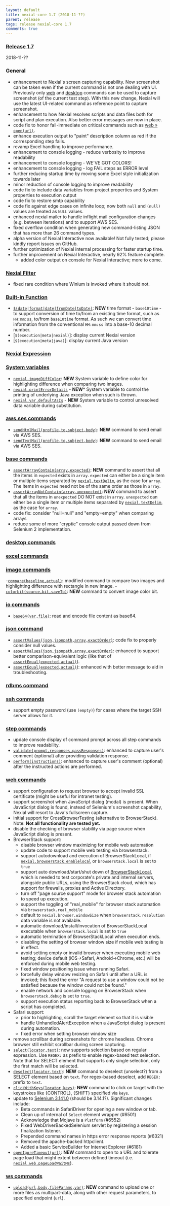 ```yaml
---
layout: default
title: nexial-core 1.7 (2018-11-??)
parent: release
tags: release nexial-core 1.7
comments: true
---
```


### <a href="https://github.com/nexiality/nexial-core/releases/tag/nexial-core-1.7" class="external-link" target="_nexial_link">Release 1.7</a>
2018-11-??


### General
- enhancement to Nexial's screen capturing capability. Now screenshot can be taken even if the current command is not
  one dealing with UI. Previously only [web](../commands/web) and [desktop](../commands/desktop) commands can be used to
  capture screenshot (of the current test step). With this new change, Nexial will use the latest UI-related command
  as reference point to capture screenshot. 
- enhancement to how Nexial resolves scripts and data files both for script and plan execution. Also better error
  messages are now in place.
- code fix to honor fail-immediate on critical commands such as [web &raquo; `open(url)`](../commands/web/open(url)).
- enhance execution output to "paint" description column as red if the corresponding step fails.
- revamp Excel handling to improve performance.
- enhancement to console logging - reduce verbosity to improve readability
- enhancement to console logging - WE'VE GOT COLORS!
- enhancement to console logging - log FAIL steps as ERROR level
- further reducing startup time by moving some Excel style initialization towards later
- minor reduction of console logging to improve readability
- code fix to include data variables from project.properties and System properties to execution output
- code fix to restore smtp capability
- code fix against edge cases on infinite loop; now both `null` and `(null)` values are treated as `NULL` values.
- enhanced nexial mailer to handle inflight mail configuration changes (e.g. between iterations) and to support AWS SES.
- fixed overflow condition when generating new command-listing JSON that has more than 26 command types.
- alpha version of Nexial Interactive now available! Not fully tested; please kindly report issues on GitHub.
- further optimization of Nexial internal processing for faster startup time.
- further improvement on Nexial Interactive, nearly 92% feature complete.
  - added color output on console for Nexial Interactive; more to come.


### [Nexial Filter](../flowcontrols/filter)
- fixed rare condition where Winium is invoked where it should not.


### [Built-in Function](../functions)
- [`$(date|format|date|fromDate|toDate)`](../functions/$(date)): **NEW** time format - `base10time` - to support 
  conversion of time to/from an existing time format, such as `HH:mm:ss`, to/from `base10time` format. As such we can
  convert time information from the conventional `HH:mm:ss` into a base-10 decimal number.
- [`$(execution|meta|nexial)`]: display current Nexial version
- [`$(execution|meta|java)`]: display current Java version


### [Nexial Expression](../expressions)  


### [System variables](../systemvars)
- [`nexial.imageDiffColor`](../systemvars/index#nexial.imageDiffColor): **NEW** System variable to define color for 
  highlighting difference when comparing two images.
- [`nexial.printErrorDetails`](../systemvars/index#nexial.printErrorDetails) - **NEW*** System variable to control the 
  printing of underlying Java exception when such is thrown.
- [`nexial.var.defaultAsIs`](../systemvars/index#nexial.var.defaultAsIs) - **NEW** System variable to control 
  unresolved data variable during substitution.


### [aws.ses commands](../commands/aws.ses)
- [`sendHtmlMail(profile,to,subject,body)`](../commands/aws.ses/sendHtmlMail(profile,to,subject,body)): **NEW** command 
  to send email via AWS SES.
- [`sendTextMail(profile,to,subject,body)`](../commands/aws.ses/sendTextMail(profile,to,subject,body)): **NEW** command 
  to send email via AWS SES.


### [base commands](../commands/base)
- [`assertArrayContain(array,expected)`](../commands/base/assertArrayContain(array,expected)): **NEW** command to assert
  that all the items in `expected` exists in `array`. `expected` can either be a single item or multiple items separated
  by [`nexial.textDelim`](../systemvars/index#nexial.textDelim), as the case for `array`.  The items in `expected` need
  not be of the same order as those in `array`.
- [`assertArrayNotContain(array,unexpected)`](../commands/base/assertArrayNotContain(array,unexpected)): **NEW** command 
  to assert that all the items in `unexpected` DO NOT exist in `array`. `unexpected` can either be a single item or 
  multiple items separated by [`nexial.textDelim`](../systemvars/index#nexial.textDelim), as the case for `array`.
- code fix: consider "null=null" and "empty=empty" when comparing arrays
- reduce some of more "cryptic" console output passed down from Selenium 2 implementation.


### [desktop commands](../commands/desktop)


### [excel commands](../commands/excel)


### [image commands](../commands/image)
-[`compare(baseline,actual)`](../commands/image/compare(baseline,actual)): modified command to compare two images and 
highlighting difference with rectangle in new image.
-[`colorbit(source,bit,saveTo)`](../commands/image/colorbit(source,bit,saveTo)): **NEW** command to convert image color bit.


### [io commands](../commands/io)
- [`base64(var,file)`](../commands/io/base64(var,file)): read and encode file content as base64.


### [json command](../commands/json)
- [`assertValues(json,jsonpath,array,exactOrder)`](../commands/json/assertValues(json,jsonpath,array,exactOrder)): code
  fix to properly consider null values.
- [`assertValues(json,jsonpath,array,exactOrder)`](../commands/json/assertValues(json,jsonpath,array,exactOrder)): 
  enhanced to support better comparison-equivalent logic (like that of 
  [`assertEqual(expected,actual)`](../commands/json/assertEqual(expected,actual))).
- [`assertEqual(expected,actual)`](../commands/json/assertEqual(expected,actual))): enhanced with better message to aid
  in troubleshooting.


### [rdbms command](../commands/rdbms)


### [ssh commands](../commands/ssh)
- support empty password (use `(empty)`) for cases where the target SSH server allows for it.


### [step commands](../commands/step)
- update console display of command prompt across all step commands to improve readability.
- [`validate(prompt,responses,passResponses)`](../commands/step/validate(prompt,responses,passResponses)): enhanced to 
  capture user's comment (optional) after providing validation response.
- [`perform(instructions)`](../commands/step/perform(instructions)): enhanced to capture user's comment (optional) 
  after the instructed actions are performed.


### [web commands](../commands/web)
- support configuration to request browser to accept invalid SSL certificate (might be useful for intranet testing).
- support screenshot when JavaScript dialog (modal) is present. When JavaScript dialog is found, instead of Selenium's 
  screenshot capability, Nexial will resort to Java's fullscreen capture.
- initial support for CrossBrowserTesting (alternative to BrowserStack). Note: **Not all functionality are tested yet.**
- disable the checking of browser stability via page source when JavaScript dialog is present.
- BrowserStack support:
  - disable browser window maximizing for mobile web automation
  - update code to support mobile web testing via browserstack.
  - support autodownload and execution of BrowserStackLocal, if 
    [`nexial.browserstack.enablelocal`](../systemvars/index#nexial.browserstack.enablelocal) or `browserstack.local` is
    set to `true`
  - support auto download/start/shut down of 
    <a href="https://www.browserstack.com/local-testing#configuration" class="external-link" target="nexial_target">BrowserStackLocal</a>, 
    which is needed to test corporate's private and internal servers, alongside public URLs, using the BrowserStack 
    cloud, which has support for firewalls, proxies and Active Directory.
  - turn off "page source support" mode for browser stack automation to speed up execution.
  - support the toggling of "real_mobile" for browser stack automation via `browserstack.real_mobile`
  - default to `nexial.browser.windowSize` when `browserstack.resolution` data variable is not available.
  - automatic download/install/invocation of BrowserStackLocal executable when `browserstack.local` is set to `true`
  - automatic termination of BrowserStackLocal when execution ends.
  - disabling the setting of browser window size if mobile web testing is in effect.
  - avoid setting empty or invalid browser when executing mobile web testing; device default (iOS->Safari, 
    Android->Chrome, etc.) will be enforced during mobile web testing. 
  - fixed window positioning issue when running Safari.
  - forcefully delay window resizing on Safari until after a URL is invoked; this fixed the error "A request to use a 
    window could not be satisfied because the window could not be found."
  - enable network and console logging on BrowserStack when `browserstack.debug` is set to `true`.
  - support execution status reporting back to BrowserStack when a script has completed.
- Safari support:
  - prior to highlighting, scroll the target element so that it is visible
  - handle UnhandledAlertException when a JavaScript dialog is present during automation.
  - fixed error when setting browser window size
- remove scrollbar during screenshots for chrome headless. Chrome browser still exhibit scrollbar during screen capturing.
- [`select(locator,text)`](../commands/web/select(locator,text)): now supports selection based on regular expression. 
  Use `REGEX:` as prefix to enable regex-based text selection. Note that for SELECT element that supports only single
  selection, only the first match will be selected.
- [`deselect(locator,text)`](../commands/web/deselect(locator,text)): **NEW** command to deselect (unselect?) from a
  SELECT element based on `text`. For regex-based deselect, add `REGEX:` prefix to `text`.
- [`clickWithKeys(locator,keys)`](../commands/web/clickWithKeys(locator,keys)): **NEW** command to click on target with 
  the keystrokes like {CONTROL}, {SHIFT} specified via `keys`.
- update to <a href="https://raw.githubusercontent.com/SeleniumHQ/selenium/master/java/CHANGELOG" class="external_link" target="_nexial_link">Selenium 3.141.0</a> 
  (should be 3.14.1?). Significant changes include:
  - Beta commands in SafariDriver for opening a new window or tab.
  - Clean up of internal of `Select` element wrapper (#6501)
  - Acknowledge that Mojave is a `Platform` (#6552)
  - Fixed WebDriverBackedSelenium servlet by registering a session finalization listener.
  - Prepended command names in https error response reports (#6321)
  - Removed the apache-backed httpclient.
  - Added a basic ServiceBuilder for Internet Explorer (#6181)
- [`openIgoreTimeout(url)`](../commands/web/openIgoreTimeout(url)): **NEW** command to open to a URL and tolerate page 
  load that might extent between defined timeout 
  (i.e. [`nexial.web.pageLoadWaitMs`](../systemvars/index#nexial.web.pageLoadWaitMs)).


### [ws commands](../commands/ws)
- [`upload(url,body,fileParams,var)`](../commands/ws/upload(url,body,fileParams,var)): **NEW** command to upload one or
  more files as multipart-data, along with other request parameters, to specified endpoint (`url`).
  